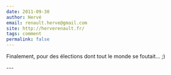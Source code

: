 ```yaml
---
date: 2011-09-30
author: Hervé
email: renault.herve@gmail.com
site: http://herverenault.fr/
tags: comment
permalink: false
---
```


<p>Finalement, pour des élections dont tout le monde se foutait... ;)</p>
---